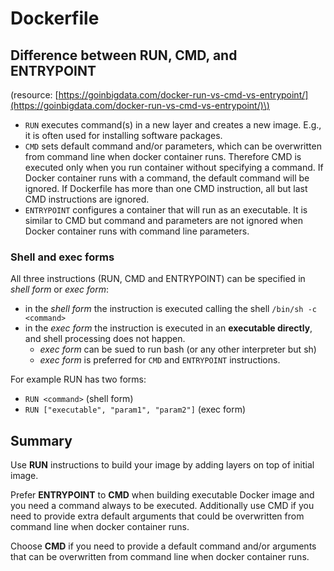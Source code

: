 # Dockerfile

## Difference between RUN, CMD, and ENTRYPOINT

\(resource: [https://goinbigdata.com/docker-run-vs-cmd-vs-entrypoint/](https://goinbigdata.com/docker-run-vs-cmd-vs-entrypoint/)\)

* `RUN` executes command\(s\) in a new layer and creates a new image. E.g., it is often used for installing software packages.
* `CMD` sets default command and/or parameters, which can be overwritten from command line when docker container runs. Therefore CMD is executed only when you run container without specifying a command. If Docker container runs with a command, the default command will be ignored. If Dockerfile has more than one CMD instruction, all but last CMD instructions are ignored.
* `ENTRYPOINT` configures a container that will run as an executable. It is similar to CMD but command and parameters are not ignored when Docker container runs with command line parameters.

### Shell and exec forms

All three instructions \(RUN, CMD and ENTRYPOINT\) can be specified in _shell form_ or _exec form_:

* in the _shell form_ the instruction is executed calling the shell `/bin/sh -c <command>`
* in the _exec form_ the instruction is executed in an **executable directly**, and shell processing does not happen. 
  * _exec form_ can be sued to run bash \(or any other interpreter but sh\)
  * _exec form_ is preferred for `CMD` and `ENTRYPOINT` instructions.

For example RUN has two forms:

* `RUN <command>` \(shell form\)
* `RUN ["executable", "param1", "param2"]` \(exec form\) 

## Summary

Use **RUN** instructions to build your image by adding layers on top of initial image.

Prefer **ENTRYPOINT** to **CMD** when building executable Docker image and you need a command always to be executed. Additionally use CMD if you need to provide extra default arguments that could be overwritten from command line when docker container runs.

Choose **CMD** if you need to provide a default command and/or arguments that can be overwritten from command line when docker container runs.

